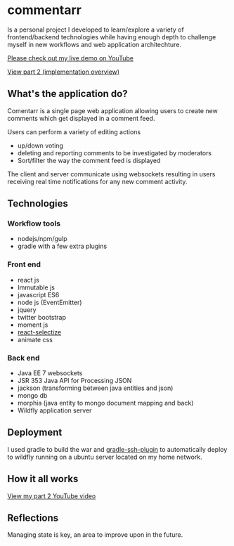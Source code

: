 # commentarr
Is a personal project I developed to learn/explore a variety of frontend/backend technologies while having enough depth to challenge myself in new workflows and web application architechture.

[Please check out my live demo on YouTube](https://www.youtube.com/watch?v=M-Rp_Aa4aSA&list=PLhdEaT6EIivpelbIn9ePcGxBykXnvmzGl&index=2)

[View part 2 (implementation overview)](https://www.youtube.com/watch?v=QRV2GdkV-tk&index=1&list=PLhdEaT6EIivpelbIn9ePcGxBykXnvmzGl)


## What's the application do?
Comentarr is a single page web application allowing users to create new comments which get displayed in a comment feed.

Users can perform a variety of editing actions 
 * up/down voting 
 * deleting and reporting comments to be investigated by moderators 
 * Sort/filter the way the comment feed is displayed

The client and server communicate using websockets resulting in users receiving real time notifications for any new comment activity.

## Technologies 

### Workflow tools
- nodejs/npm/gulp
- gradle with a few extra plugins

### Front end
* react js
* Immutable js
* javascript ES6
* node js (EventEmitter)
* jquery
* twitter bootstrap
* moment js
* [react-selectize](https://github.com/furqanZafar/react-selectize)
* animate css

### Back end
* Java EE 7 websockets		  
* JSR 353 Java API for Processing JSON		
* jackson (transforming between java entities and json)		
* mongo db		   
* morphia (java entity to mongo document mapping and back) 		
* Wildfly application server

## Deployment
I used gradle to build the war and [gradle-ssh-plugin](https://gradle-ssh-plugin.github.io/) to automatically deploy to wildfly running on a ubuntu server located on my home network. 

## How it all works
[View my part 2 YouTube video](https://www.youtube.com/watch?v=QRV2GdkV-tk&index=1&list=PLhdEaT6EIivpelbIn9ePcGxBykXnvmzGl)

## Reflections
Managing state is key, an area to improve upon in the future.
